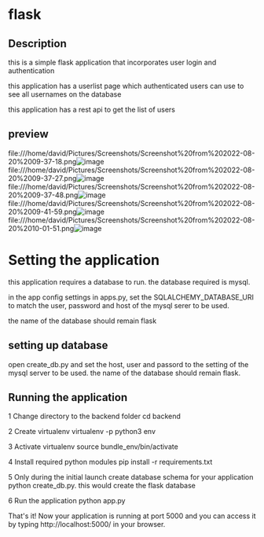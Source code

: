 # flask

## Description
this is a simple flask application that incorporates user login and authentication

this application has a userlist page which authenticated users can use to see all usernames on the database

this application has a rest api to get the list of users


## preview
file:///home/david/Pictures/Screenshots/Screenshot%20from%202022-08-20%2009-37-18.png![image](https://user-images.githubusercontent.com/111660735/185769603-f721bdce-2152-4a90-9666-94acf6212bf2.png)
file:///home/david/Pictures/Screenshots/Screenshot%20from%202022-08-20%2009-37-27.png![image](https://user-images.githubusercontent.com/111660735/185769618-18be5d8a-daea-4f84-b27d-cb0cddd72b5d.png)
file:///home/david/Pictures/Screenshots/Screenshot%20from%202022-08-20%2009-37-48.png![image](https://user-images.githubusercontent.com/111660735/185769622-769ea315-53e5-488a-808e-fb98958f7860.png)
file:///home/david/Pictures/Screenshots/Screenshot%20from%202022-08-20%2009-41-59.png![image](https://user-images.githubusercontent.com/111660735/185769627-4729fb93-956f-4ab1-9677-4244b9f72351.png)
file:///home/david/Pictures/Screenshots/Screenshot%20from%202022-08-20%2010-01-51.png![image](https://user-images.githubusercontent.com/111660735/185769666-4fad65dd-4c63-431f-a16a-a316acd9311c.png)



# Setting the application
this application requires a database to run. the database required is mysql.

in the app config settings in apps.py, set the SQLALCHEMY_DATABASE_URI to match the user, password and host of the mysql serer to be used.

the name of the database should remain flask

## setting up database
open create_db.py and set the host, user and passord to the setting of the mysql server to be used.
the name of the database should remain flask.


## Running the application

1  Change directory to the backend folder cd backend

2  Create virtualenv virtualenv -p python3 env

3  Activate virtualenv source bundle_env/bin/activate

4  Install required python modules pip install -r requirements.txt

5  Only during the initial launch create database schema for your application python create_db.py. this would create the flask database

6  Run the application python app.py

That's it! Now your application is running at port 5000 and you can access it by typing http://localhost:5000/ in your browser.
